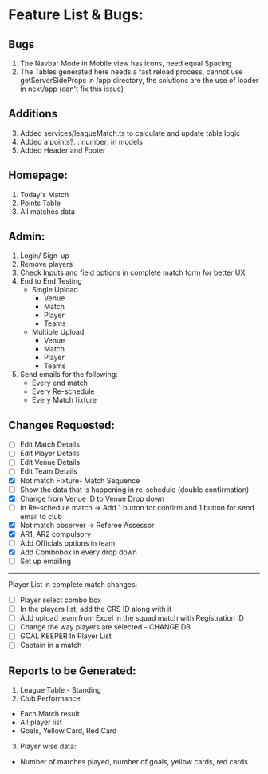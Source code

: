 # Feature List & Bugs:

## Bugs

1. The Navbar Mode in Mobile view has icons, need equal Spacing
2. The Tables generated here needs a fast reload process, cannot use getServerSideProps in /app directory, the solutions are the use of loader in next/app (can't fix this issue)

## Additions

3. Added services/leagueMatch.ts to calculate and update table logic
4. Added a points?. : number; in models
5. Added Header and Footer

## Homepage:

1. Today's Match
2. Points Table
3. All matches data

## Admin:

1. Login/ Sign-up
2. Remove players
3. Check Inputs and field options in complete match form for better UX
4. End to End Testing
   - Single Upload
     - Venue
     - Match
     - Player
     - Teams
   - Multiple Upload
     - Venue
     - Match
     - Player
     - Teams
5. Send emails for the following:
   - Every end match
   - Every Re-schedule
   - Every Match fixture

## Changes Requested:

- [ ] Edit Match Details
- [ ] Edit Player Details
- [ ] Edit Venue Details
- [ ] Edit Team Details
- [x] Not match Fixture- Match Sequence
- [ ] Show the data that is happening in re-schedule (double confirmation)
- [x] Change from Venue ID to Venue Drop down
- [ ] In Re-schedule match -> Add 1 button for confirm and 1 button for send email to club
- [x] Not match observer -> Referee Assessor
- [x] AR1, AR2 compulsory
- [ ] Add Officials options in team
- [x] Add Combobox in every drop down
- [ ] Set up emailing

---

Player List in complete match changes:

- [ ] Player select combo box
- [ ] In the players list, add the CRS ID along with it
- [ ] Add upload team from Excel in the squad match with Registration ID
- [ ] Change the way players are selected - CHANGE DB
- [ ] GOAL KEEPER In Player List
- [ ] Captain in a match

## Reports to be Generated:

1. League Table - Standing
2. Club Performance:

- Each Match result
- All player list
- Goals, Yellow Card, Red Card

3. Player wise data:

- Number of matches played, number of goals, yellow cards, red cards
